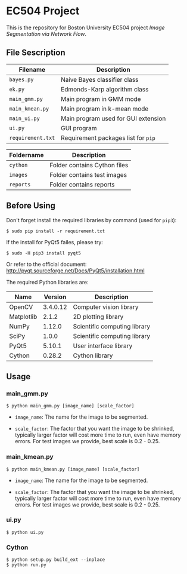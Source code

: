 # EC504 Project

This is the repository for Boston University EC504 project _Image Segmentation via Network Flow_.

## File Sescription

| Filename | Description | 
| --- | --- |
| `bayes.py` | Naive Bayes classifier class |
| `ek.py` | Edmonds-Karp algorithm class |
| `main_gmm.py` | Main program in GMM mode |
| `main_kmean.py` | Main program in k-mean mode |
| `main_ui.py` | Main program used for GUI extension |
| `ui.py` | GUI program |
| `requirement.txt` | Requirement packages list for `pip` |

| Foldername | Description | 
| --- | --- |
| `cython` | Folder contains Cython files |
| `images` | Folder contains test images |
| `reports` | Folder contains reports |

## Before Using

Don't forget install the required libraries by command (used for ```pip3```):

```
$ sudo pip install -r requirement.txt
```

If the install for PyQt5 failes, please try:

```
$ sudo -H pip3 install pyqt5
```

Or refer to the official document: http://pyqt.sourceforge.net/Docs/PyQt5/installation.html

The required Python libraries are:

| Name | Version | Description |
| --- | --- | --- |
| OpenCV | 3.4.0.12 | Computer vision library |
| Matplotlib | 2.1.2 | 2D plotting library |
| NumPy | 1.12.0 | Scientific computing library |
| SciPy | 1.0.0 | Scientific computing library |
| PyQt5 | 5.10.1 | User interface library |
| Cython | 0.28.2 | Cython library |

## Usage

### main_gmm.py

```
$ python main_gmm.py [image_name] [scale_factor]
```

* ```image_name```: The name for the image to be segmented.

* ```scale_factor```: The factor that you want the image to be shrinked, typically larger factor will cost more time to run, even have memory errors. For test images we provide, best scale is 0.2 - 0.25.

### main_kmean.py

```
$ python main_kmean.py [image_name] [scale_factor]
```

* ```image_name```: The name for the image to be segmented.

* ```scale_factor```: The factor that you want the image to be shrinked, typically larger factor will cost more time to run, even have memory errors. For test images we provide, best scale is 0.2 - 0.25.

### ui.py

```
$ python ui.py
```

### Cython

```
$ python setup.py build_ext --inplace
$ python run.py
```
